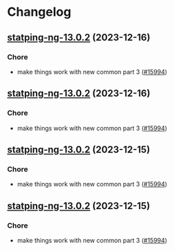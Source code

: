 # Changelog



## [statping-ng-13.0.2](https://github.com/truecharts/charts/compare/statping-ng-12.0.3...statping-ng-13.0.2) (2023-12-16)

### Chore

- make things work with new common part 3 ([#15994](https://github.com/truecharts/charts/issues/15994))
  
  


## [statping-ng-13.0.2](https://github.com/truecharts/charts/compare/statping-ng-12.0.3...statping-ng-13.0.2) (2023-12-16)

### Chore

- make things work with new common part 3 ([#15994](https://github.com/truecharts/charts/issues/15994))
  
  


## [statping-ng-13.0.2](https://github.com/truecharts/charts/compare/statping-ng-12.0.3...statping-ng-13.0.2) (2023-12-15)

### Chore

- make things work with new common part 3 ([#15994](https://github.com/truecharts/charts/issues/15994))
  
  


## [statping-ng-13.0.2](https://github.com/truecharts/charts/compare/statping-ng-12.0.3...statping-ng-13.0.2) (2023-12-15)

### Chore

- make things work with new common part 3 ([#15994](https://github.com/truecharts/charts/issues/15994))
  
  